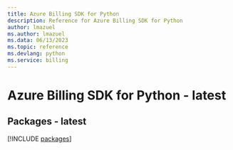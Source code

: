 ```yaml
---
title: Azure Billing SDK for Python
description: Reference for Azure Billing SDK for Python
author: lmazuel
ms.author: lmazuel
ms.data: 06/13/2023
ms.topic: reference
ms.devlang: python
ms.service: billing
---
```

# Azure Billing SDK for Python - latest
## Packages - latest
[!INCLUDE [packages](billing-index.md)]